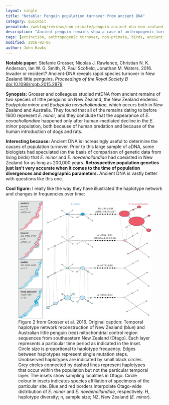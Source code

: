 ```yaml
---
layout: single
title: "Notable: Penguin population turnover from ancient DNA"
category: quickbit
permalink: /weblog/reviews/non-primate/penguin-ancient-dna-new-zealand-2016.html
description: "Ancient penguin remains show a case of anthropogenic turnover."
tags: [extinction, anthropogenic turnover, non-primate, birds, ancient DNA, notable, phylogeography]
modified: 2016-02-05
author: John Hawks
---
```



**Notable paper:** Stefanie Grosser, Nicolas J. Rawlence, Christian N. K. Anderson, Ian W. G. Smith, R. Paul Scofield, Jonathan M. Waters. 2016. Invader or resident? Ancient-DNA reveals rapid species turnover in New Zealand little penguins. <em>Proceedings of the Royal Society B</em> <a href="http://dx.doi.org/10.1098/rspb.2015.2879">doi:10.1098/rspb.2015.2879</a>

**Synopsis:** Grosser and colleagues studied mtDNA from ancient remains of two species of little penguins on New Zealand, the New Zealand endemic <em>Eudyptula minor</em> and <em>Eudyptula novaehollandiae</em>, which occurs both in New Zealand and Australia. They found that all of the remains dating to before 1600 represent <em>E. minor</em>, and they conclude that the appearance of <em>E. novaehollandiae</em> happened only after human-mediated decline in the <em>E. minor</em> population, both because of human predation and because of the human introduction of dogs and rats. 

**Interesting because:** Ancient DNA is increasingly useful to determine the causes of population turnover. Prior to this large sample of aDNA, some biologists had speculated (on the basis of comparison of genetic data from living birds) that <em>E. minor</em> and <em>E. novaehollandiae</em> had coexisted in New Zealand for as long as 200,000 years. **Retrospective population genetics just isn't very accurate when it comes to the time of population divergences and demographic parameters.** Ancient DNA is vastly better with questions like this one. 

**Cool figure:** I really like the way they have illustrated the haplotype network and changes in frequencies over time: 

<figure>
<img src="/images/grosser-penguin-haplotype-figure-2016.png" alt="Figure from Grosser et al showing haplotype network for penguin mtDNA" />
<figcaption>Figure 2 from Grosser et al. 2016. Original caption: Temporal haplotype network reconstruction of New Zealand (blue) and Australian little penguin (red) mitochondrial control region sequences from southeastern New Zealand (Otago). Each layer represents a particular time period as indicated in the inset. Circle size is proportional to haplotype frequency. Edges between haplotypes represent single mutation steps. Unobserved haplotypes are indicated by small black circles. Grey circles connected by dashed lines represent haplotypes that occur within the population but not the particular temporal layer. The insets show sampling localities in Otago. Circle colour in insets indicates species affiliation of specimens of the particular site. Blue and red borders interpolate Otago-wide distribution of <em>E. minor</em> and <em>E. novaehollandiae</em>, respectively. H, haplotype diversity; n, sample size; NZ, New Zealand (<em>E. minor</em>). </figcaption>
</figure>

